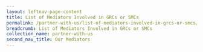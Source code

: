 ```yaml
---
layout: leftnav-page-content
title: List of Mediators Involved in GRCs or SMCs
permalink: /partner-with-us/list-of-mediators-involved-in-grcs-or-smcs/
breadcrumb: List of Mediators Involved in GRCs or SMCs
collection_name: partner-with-us
second_nav_title: Our Mediators
---
```


